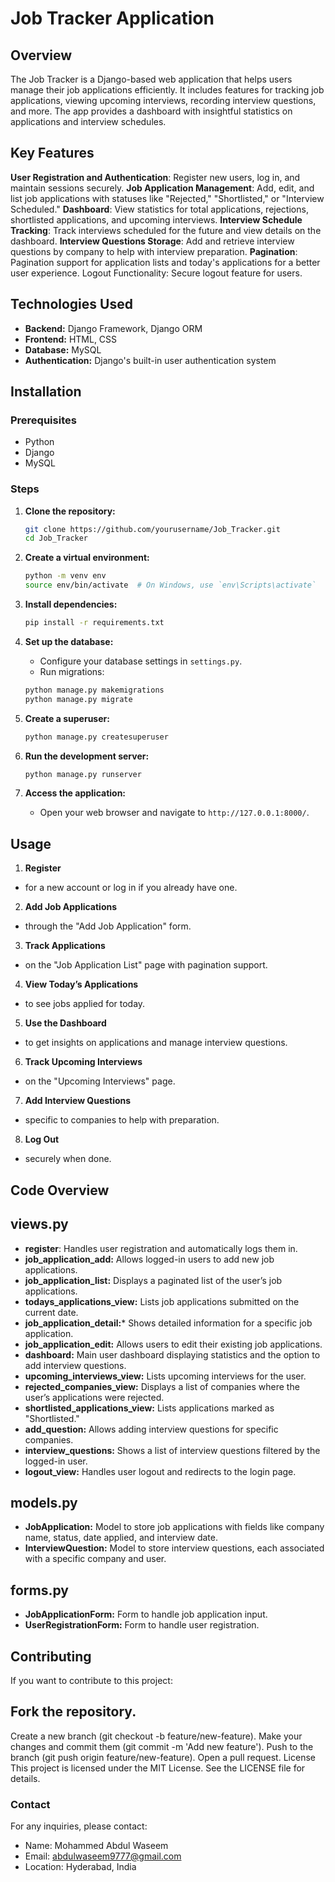 # Job Tracker Application

## Overview
The Job Tracker is a Django-based web application that helps users manage their job applications efficiently. It includes features for tracking job applications, viewing upcoming interviews, recording interview questions, and more. The app provides a dashboard with insightful statistics on applications and interview schedules.
## Key Features
**User Registration and Authentication**: Register new users, log in, and maintain sessions securely.
**Job Application Management**: Add, edit, and list job applications with statuses like "Rejected," "Shortlisted," or "Interview Scheduled."
**Dashboard**: View statistics for total applications, rejections, shortlisted applications, and upcoming interviews.
**Interview Schedule Tracking**: Track interviews scheduled for the future and view details on the dashboard.
**Interview Questions Storage**: Add and retrieve interview questions by company to help with interview preparation.
**Pagination**: Pagination support for application lists and today's applications for a better user experience.
Logout Functionality: Secure logout feature for users.

## Technologies Used
- **Backend:** Django Framework, Django ORM
- **Frontend:** HTML, CSS
- **Database:** MySQL
- **Authentication:** Django's built-in user authentication system

## Installation

### Prerequisites
- Python
- Django
- MySQL

### Steps
1. **Clone the repository:**
    ```bash
    git clone https://github.com/yourusername/Job_Tracker.git
    cd Job_Tracker
    ```

2. **Create a virtual environment:**
    ```bash
    python -m venv env
    source env/bin/activate  # On Windows, use `env\Scripts\activate`
    ```

3. **Install dependencies:**
    ```bash
    pip install -r requirements.txt
    ```

4. **Set up the database:**
    - Configure your database settings in `settings.py`.
    - Run migrations:
    ```bash
    python manage.py makemigrations
    python manage.py migrate
    ```

5. **Create a superuser:**
    ```bash
    python manage.py createsuperuser
    ```

6. **Run the development server:**
    ```bash
    python manage.py runserver
    ```

7. **Access the application:**
    - Open your web browser and navigate to `http://127.0.0.1:8000/`.

## Usage

1. **Register** 
 - for a new account or log in if you already have one.
2. **Add Job Applications** 
 - through the "Add Job Application" form.
3. **Track Applications**
 - on the "Job Application List" page with pagination support.
4. **View Today’s Applications**
 - to see jobs applied for today.
5. **Use the Dashboard**
 - to get insights on applications and manage interview questions.
6. **Track Upcoming Interviews**
 - on the "Upcoming Interviews" page.
7. **Add Interview Questions**
 - specific to companies to help with preparation.
8. **Log Out**
 - securely when done.

## Code Overview

## views.py

- **register**: Handles user registration and automatically logs them in.
- **job_application_add:** Allows logged-in users to add new job applications.
- **job_application_list:** Displays a paginated list of the user’s job applications.
- **todays_applications_view:** Lists job applications submitted on the current date.
- **job_application_detail:*** Shows detailed information for a specific job application.
- **job_application_edit:** Allows users to edit their existing job applications.
- **dashboard:** Main user dashboard displaying statistics and the option to add interview questions.
- **upcoming_interviews_view:** Lists upcoming interviews for the user.
- **rejected_companies_view:** Displays a list of companies where the user’s applications were rejected.
- **shortlisted_applications_view:** Lists applications marked as "Shortlisted."
- **add_question:** Allows adding interview questions for specific companies.
- **interview_questions:** Shows a list of interview questions filtered by the logged-in user.
- **logout_view:** Handles user logout and redirects to the login page.
## models.py
- **JobApplication:** Model to store job applications with fields like company name, status, date applied, and interview date.
- **InterviewQuestion:** Model to store interview questions, each associated with a specific company and user.
## forms.py
- **JobApplicationForm:** Form to handle job application input.
- **UserRegistrationForm:** Form to handle user registration.
## Contributing
If you want to contribute to this project:

## Fork the repository.
Create a new branch (git checkout -b feature/new-feature).
Make your changes and commit them (git commit -m 'Add new feature').
Push to the branch (git push origin feature/new-feature).
Open a pull request.
License
This project is licensed under the MIT License. See the LICENSE file for details.

### Contact
For any inquiries, please contact:

- Name: Mohammed Abdul Waseem
- Email: abdulwaseem9777@gmail.com
- Location: Hyderabad, India



